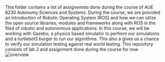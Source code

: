 This folder contains a list of assignemnts done during the course of AUE 8230 Autonomy:Sciences and Systems. During the course, we are provided an introduction of Robotic Operating System (ROS) and how we can utilze the open source libraries, modules and frameworks along with ROS in the filed of robotic and autonomous applications. In this course, we will be working with Gazebo, a physics based simulator to perform our simulations and a turtlebot3 burger to run our algorithms. This also a gives us a chance to verify our simulation testing against real world testing.
This repository consists of lab 2 and assignment done during the course for now
![overview](https://user-images.githubusercontent.com/49485827/153117788-f0eaa1d9-764f-48e7-a9f7-c9dc5e21e0cf.png)
